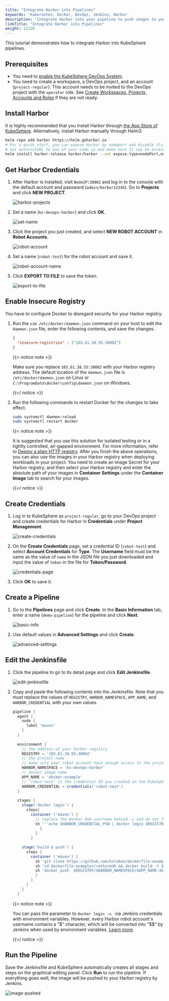 ```yaml
---
title: "Integrate Harbor into Pipelines"
keywords: 'Kubernetes, Docker, DevOps, Jenkins, Harbor'
description: 'Integrate Harbor into your pipeline to push images to your Harbor registry.'
linkTitle: "Integrate Harbor into Pipelines"
weight: 11320
---
```


This tutorial demonstrates how to integrate Harbor into KubeSphere pipelines.

## Prerequisites

- You need to [enable the KubeSphere DevOps System](../../../pluggable-components/devops/).
- You need to create a workspace, a DevOps project, and an account (`project-regular`). This account needs to be invited to the DevOps project with the `operator` role. See [Create Workspaces, Projects, Accounts and Roles](../../../quick-start/create-workspace-and-project/) if they are not ready.

## Install Harbor

It is highly recommended that you install Harbor through [the App Store of KubeSphere](../../../application-store/built-in-apps/harbor-app/). Alternatively, install Harbor manually through Helm3.

```bash
helm repo add harbor https://helm.goharbor.io
# For a qucik start, you can expose Harbor by nodeport and disable tls.
# Set externalURL to one of your node ip and make sure it can be accessed by jenkins.
helm install harbor-release harbor/harbor --set expose.type=nodePort,externalURL=http://$ip:30002,expose.tls.enabled=false
```

## Get Harbor Credentials

1. After Harbor is installed, visit `NodeIP:30002` and log in to the console with the default account and password (`admin/Harbor12345`). Go to **Projects** and click **NEW PROJECT**.

   ![harbor-projects](/images/docs/devops-user-guide/tool-integration/integrate-harbor-into-pipeline/harbor-projects.jpg)

2. Set a name (`ks-devops-harbor`) and click **OK**.

   ![set-name](/images/docs/devops-user-guide/tool-integration/integrate-harbor-into-pipeline/set-name.png)

3. Click the project you just created, and select **NEW ROBOT ACCOUNT** in **Robot Accounts**.

   ![robot-account](/images/docs/devops-user-guide/tool-integration/integrate-harbor-into-pipeline/robot-account.png)

4. Set a name (`robot-test`) for the robot account and save it.

   ![robot-account-name](/images/docs/devops-user-guide/tool-integration/integrate-harbor-into-pipeline/robot-account-name.png)

5. Click **EXPORT TO FILE** to save the token.

   ![export-to-file](/images/docs/devops-user-guide/tool-integration/integrate-harbor-into-pipeline/export-to-file.png)

## Enable Insecure Registry

You have to configure Docker to disregard security for your Harbor registry.

1. Run the `vim /etc/docker/daemon.json` command on your host to edit the `daemon.json` file, enter the following contents, and save the changes.

   ```json
   {
     "insecure-registries" : ["103.61.38.55:30002"]
   }
   ```

   {{< notice note >}}

   Make sure you replace `103.61.38.55:30002` with your Harbor registry address. The default location of the `daemon.json` file is `/etc/docker/daemon.json` on Linux or `C:\ProgramData\docker\config\daemon.json` on Windows.

   {{</ notice >}}

2. Run the following commands to restart Docker for the changes to take effect.

   ```bash
   sudo systemctl daemon-reload
   sudo systemctl restart docker
   ```

   {{< notice note >}}

   It is suggested that you use this solution for isolated testing or in a tightly controlled, air-gapped environment. For more information, refer to [Deploy a plain HTTP registry](https://docs.docker.com/registry/insecure/#deploy-a-plain-http-registry). After you finish the above operations, you can also use the images in your Harbor registry when deploying workloads in your project. You need to create an image Secret for your Harbor registry, and then select your Harbor registry and enter the absolute path of your images in **Container Settings** under the **Container Image** tab to search for your images.

   {{</ notice >}}

## Create Credentials

1. Log in to KubeSphere as `project-regular`, go to your DevOps project and create credentials for Harbor in **Credentials** under **Project Management**.

   ![create-credentials](/images/docs/devops-user-guide/tool-integration/integrate-harbor-into-pipeline/create-credentials.png)

2. On the **Create Credentials** page, set a credential ID (`robot-test`) and select **Account Credentials** for **Type**. The **Username** field must be the same as the value of `name` in the JSON file you just downloaded and input the value of `token` in the file for **Token/Password**.

   ![credentials-page](/images/docs/devops-user-guide/tool-integration/integrate-harbor-into-pipeline/credentials-page.png)

3. Click **OK** to save it.

## Create a Pipeline

1. Go to the **Pipelines** page and click **Create**. In the **Basic Information** tab, enter a name (`demo-pipeline`) for the pipeline and click **Next**.

   ![basic-info](/images/docs/devops-user-guide/tool-integration/integrate-harbor-into-pipeline/basic-info.png)

2. Use default values in **Advanced Settings** and click **Create**.

   ![advanced-settings](/images/docs/devops-user-guide/tool-integration/integrate-harbor-into-pipeline/advanced-settings.png)

## Edit the Jenkinsfile

1. Click the pipeline to go to its detail page and click **Edit Jenkinsfile**.

   ![edit-jenkinsfile](/images/docs/devops-user-guide/tool-integration/integrate-harbor-into-pipeline/edit-jenkinsfile.png)

2. Copy and paste the following contents into the Jenkinsfile. Note that you must replace the values of `REGISTRY`, `HARBOR_NAMESPACE`, `APP_NAME`, and `HARBOR_CREDENTIAL` with your own values.

   ```groovy
   pipeline {  
     agent {
       node {
         label 'maven'
       }
     }
     
     environment {
       // the address of your harbor registry
       REGISTRY = '103.61.38.55:30002'
       // the project name
       // make sure your robot account have enough access to the project
       HARBOR_NAMESPACE = 'ks-devops-harbor'
       // docker image name
       APP_NAME = 'docker-example'
       // ‘robot-test’ is the credential ID you created on the KubeSphere console
       HARBOR_CREDENTIAL = credentials('robot-test')
     }
     
     stages {
       stage('docker login') {
         steps{
           container ('maven') {
             // replace the Docker Hub username behind -u and do not forget ''. You can also use a Docker Hub token. 
             sh '''echo $HARBOR_CREDENTIAL_PSW | docker login $REGISTRY -u 'robot$robot-test' --password-stdin'''
               }
             }  
           }
           
       stage('build & push') {
         steps {
           container ('maven') {
             sh 'git clone https://github.com/kstaken/dockerfile-examples.git'
             sh 'cd dockerfile-examples/rethinkdb && docker build -t $REGISTRY/$HARBOR_NAMESPACE/$APP_NAME:devops-test .'
             sh 'docker push  $REGISTRY/$HARBOR_NAMESPACE/$APP_NAME:devops-test'
             }
           }
         }
       }
     }
   
   
   ```

   {{< notice note >}}

   You can pass the parameter to `docker login -u ` via Jenkins credentials with environment variables. However, every Harbor robot account's username contains a "\$" character, which will be converted into "\$$" by Jenkins when used by environment variables. [Learn more](https://number1.co.za/rancher-cannot-use-harbor-robot-account-imagepullbackoff-pull-access-denied/).

   {{</ notice >}} 

## Run the Pipeline

Save the Jenkinsfile and KubeSphere automatically creates all stages and steps on the graphical editing panel. Click **Run** to run the pipeline. If everything goes well, the image will be pushed to your Harbor registry by Jenkins.

![image-pushed](/images/docs/devops-user-guide/tool-integration/integrate-harbor-into-pipeline/image-pushed.png)
